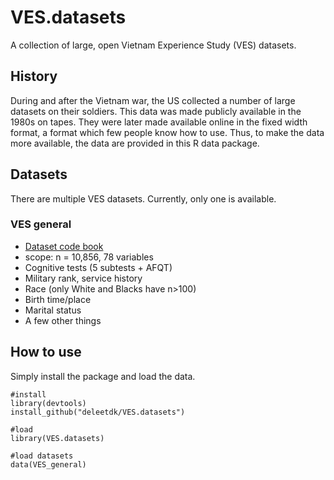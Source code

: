 # VES.datasets
A collection of large, open Vietnam Experience Study (VES) datasets.

## History
During and after the Vietnam war, the US collected a number of large datasets on their soldiers. This data was made publicly available in the 1980s on tapes. They were later made available online in the fixed width format, a format which few people know how to use. Thus, to make the data more available, the data are provided in this R data package.

## Datasets
There are multiple VES datasets. Currently, only one is available.

### VES general

* [Dataset code book](https://catalog.archives.gov/search?q=*:*&f.parentNaId=648567&f.level=fileUnit&sort=naIdSort%20asc)
* scope: n = 10,856, 78 variables
* Cognitive tests (5 subtests + AFQT)
* Military rank, service history
* Race (only White and Blacks have n>100)
* Birth time/place
* Marital status
* A few other things

## How to use
Simply install the package and load the data.

```
#install
library(devtools)
install_github("deleetdk/VES.datasets")

#load
library(VES.datasets)

#load datasets
data(VES_general)
```
